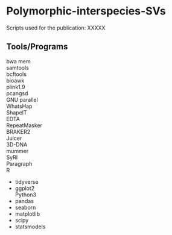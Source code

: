 # Polymorphic-interspecies-SVs
Scripts used for the publication: XXXXX


## Tools/Programs
bwa mem  
samtools  
bcftools  
bioawk  
plink1.9  
pcangsd  
GNU parallel  
WhatsHap  
ShapeIT  
EDTA  
RepeatMasker  
BRAKER2  
Juicer  
3D-DNA  
mummer  
SyRI  
Paragraph  
R
- tidyverse  
- ggplot2  
Python3  
- pandas  
- seaborn  
- matplotlib  
- scipy  
- statsmodels  
